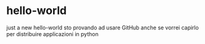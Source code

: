 # hello-world
just a new hello-world
sto provando ad usare GitHub anche se vorrei capirlo per distribuire applicazioni in python
